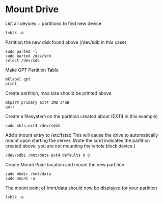 # Mount Drive

List all devices + partitions to find new device
```
lsblk -a
```

Partition the new disk found above (/dev/sdb in this case)
```
sudo parted -l
sudo parted /dev/sdb
select /dev/sdb
```

Make GPT Partition Table
```
mklabel gpt
print
```

Create partition, max size should be printed above
```
mkpart primary ext4 1MB 34GB
quit
```

Create a filesystem on the partition created about (EXT4 in this example)
```
sudo mkfs.ext4 /dev/sdb1
```

Add a mount entry to /etc/fstab
This will cause the drive to automatically mount upon starting the server. (Note the sdb1 indicates the partition created above, you are not mounting the whole block device.)
```
/dev/sdb1 /mnt/data ext4 defaults 0 0
```

Create Mount Point location and mount the new partition
```
sudo mkdir /mnt/data
sudo mount -a
```

The mount point of /mnt/data should now be displayed for your partition
```
lsblk -a
```